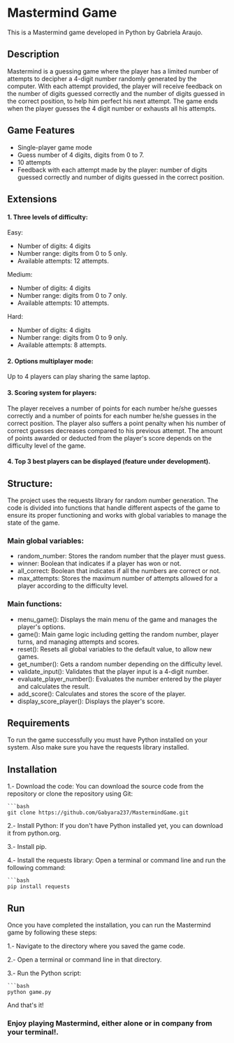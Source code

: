 # Mastermind Game

This is a Mastermind game developed in Python by Gabriela Araujo.

## Description

Mastermind is a guessing game where the player has a limited number of attempts to decipher a 4-digit number randomly generated by the computer. With each attempt provided, the player will receive feedback on the number of digits guessed correctly and the number of digits guessed in the correct position, to help him perfect his next attempt. The game ends when the player guesses the 4 digit number or exhausts all his attempts. 

## Game Features

- Single-player game mode
- Guess number of 4 digits, digits from 0 to 7.
- 10 attempts
- Feedback with each attempt made by the player: number of digits guessed correctly and number of digits guessed in the correct position.

## Extensions
#### 1. Three levels of difficulty:
Easy:

- Number of digits: 4 digits
- Number range: digits from 0 to 5 only. 
- Available attempts: 12 attempts.

Medium:
  
- Number of digits: 4 digits              
- Number range: digits from 0 to 7 only.  
- Available attempts: 10 attempts.

Hard:

 - Number of digits: 4 digits              
 - Number range: digits from 0 to 9 only.  
 - Available attempts: 8 attempts.

#### 2. Options multiplayer mode: 
Up to 4 players can play sharing the same laptop.
   
#### 3. Scoring system for players: 
The player receives a number of points for each number he/she guesses correctly and a number of points for each number he/she guesses in the correct position. 
The player also suffers a point penalty when his number of correct guesses decreases compared to his previous attempt. The amount of points awarded or deducted from the player's score depends on the difficulty level of the game. 

#### 4. Top 3 best players can be displayed (feature under development).


## Structure:

The project uses the requests library for random number generation. The code is divided into functions that handle different aspects of the game to ensure its proper functioning and works with global variables to manage the state of the game.

### Main global variables:

- random_number: Stores the random number that the player must guess.
- winner: Boolean that indicates if a player has won or not.
- all_correct: Boolean that indicates if all the numbers are correct or not.
- max_attempts: Stores the maximum number of attempts allowed for a player according to the difficulty level.

### Main functions:

- menu_game(): Displays the main menu of the game and manages the player's options.
- game(): Main game logic including getting the random number, player turns, and managing attempts and scores.
- reset(): Resets all global variables to the default value, to allow new games.
- get_number(): Gets a random number depending on the difficulty level.
- validate_input(): Validates that the player input is a 4-digit number.
- evaluate_player_number(): Evaluates the number entered by the player and calculates the result.
- add_score(): Calculates and stores the score of the player.
- display_score_player(): Displays the player's score.

## Requirements
To run the game successfully you must have Python installed on your system. Also make sure you have the requests library installed. 

## Installation
1.- Download the code: You can download the source code from the repository or clone the repository using Git:

    ```bash
    git clone https://github.com/Gabyara237/MastermindGame.git


2.- Install Python: If you don't have Python installed yet, you can download it from python.org.

3.- Install pip.

4.- Install the requests library: Open a terminal or command line and run the following command:

    ```bash
    pip install requests

## Run
Once you have completed the installation, you can run the Mastermind game by following these steps:

1.- Navigate to the directory where you saved the game code.

2.- Open a terminal or command line in that directory.

3.- Run the Python script:

    ```bash
    python game.py


And that's it! 

### Enjoy playing Mastermind, either alone or in company from your terminal!.


